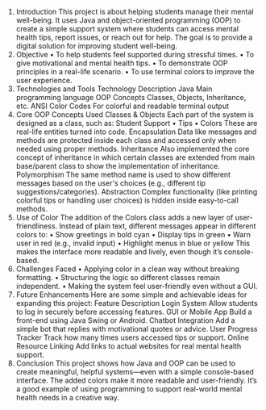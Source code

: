 1. Introduction
This project is about helping students manage their mental well-being. It uses Java and object-oriented programming (OOP) to create a simple support system where students can access mental health tips, report issues, or reach out for help. The goal is to provide a digital solution for improving student well-being.
2. Objective
•	To help students feel supported during stressful times.
•	To give motivational and mental health tips.
•	To demonstrate OOP principles in a real-life scenario.
•	To use terminal colors to improve the user experience.
3. Technologies and Tools
Technology	Description
Java	Main programming language
OOP Concepts	Classes, Objects, Inheritance, etc.
ANSI Color Codes	For colorful and readable terminal output
4. Core OOP Concepts Used
Classes & Objects
Each part of the system is designed as a class, such as:
Student Support
•	Tips
•	Colors
These are real-life entities turned into code.
Encapsulation
Data like messages and methods are protected inside each class and accessed only when needed using proper methods.
Inheritance
Also implemented the core concept of inheritance in which certain classes are extended from main base/parent class to show the implementation of inheritance.
Polymorphism
The same method name is used to show different messages based on the user's choices (e.g., different tip suggestions/categories).
Abstraction
Complex functionality (like printing colorful tips or handling user choices) is hidden inside easy-to-call methods.
5. Use of Color
The addition of the Colors class adds a new layer of user-friendliness. Instead of plain text, different messages appear in different colors to:
•	Show greetings in bold cyan
•	Display tips in green
•	Warn user in red (e.g., invalid input)
•	Highlight menus in blue or yellow
This makes the interface more readable and lively, even though it’s console-based.
6. Challenges Faced
•	Applying color in a clean way without breaking formatting.
•	Structuring the logic so different classes remain independent.
•	Making the system feel user-friendly even without a GUI.
7. Future Enhancements
Here are some simple and achievable ideas for expanding this project:
Feature	Description
 Login System	Allow students to log in securely before accessing features.
 GUI or Mobile App	Build a front-end using Java Swing or Android.
 Chatbot Integration	Add a simple bot that replies with motivational quotes or advice.
 User Progress Tracker	Track how many times users accessed tips or support.
 Online Resource Linking	Add links to actual websites for real mental health support.
8. Conclusion
This project shows how Java and OOP can be used to create meaningful, helpful systems—even with a simple console-based interface. The added colors make it more readable and user-friendly. It’s a good example of using programming to support real-world mental health needs in a creative way.
